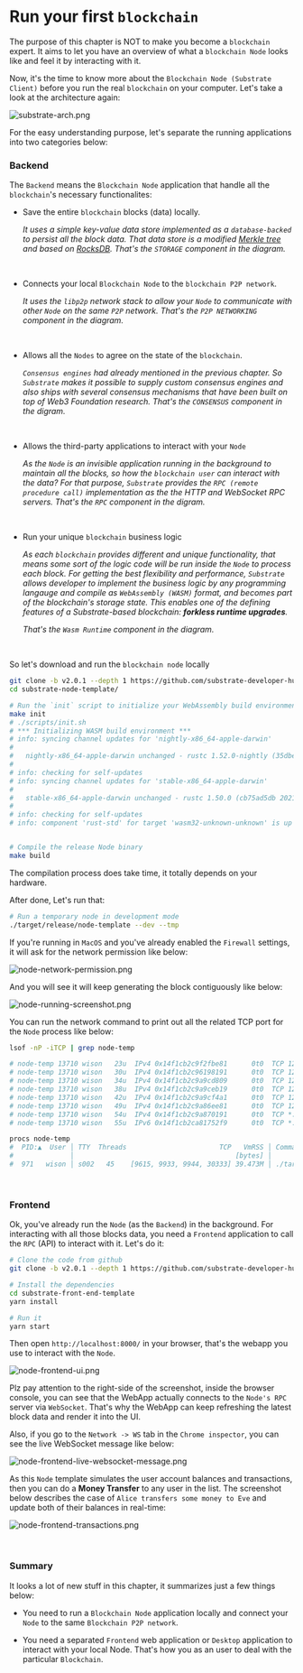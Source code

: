 # Run your first `blockchain`

The purpose of this chapter is NOT to make you become a `blockchain` expert. It aims to let you have an overview of what
a `blockchain Node` looks like and feel it by interacting with it.

Now, it's the time to know more about the `Blockchain Node (Substrate Client)` before you run the real `blockchain` on
your computer. Let's take a look at the architecture again:

![substrate-arch.png](./images/substrate-arch.png)

For the easy understanding purpose, let's separate the running applications into two categories below:

### Backend

The `Backend` means the `Blockchain Node` application that handle all the `blockchain`'s necessary functionalites:

- Save the entire `blockchain` blocks (data) locally.

    _It uses a simple key-value data store implemented as a `database-backed` to persist all the block data.
    That data store is a modified [Merkle tree](https://en.wikipedia.org/wiki/Merkle_tree) and based on
    [RocksDB](https://rocksdb.org/). That's the `STORAGE` component in the diagram._

    </br>

- Connects your local `Blockchain Node` to the `blockchain P2P network`.

    _It uses the `libp2p` network stack to allow your `Node` to communicate with other `Node` on the same `P2P` network.
    That's the `P2P NETWORKING` component in the diagram._

    </br>

- Allows all the `Nodes` to agree on the state of the `blockchain`. 

    _`Consensus engines` had already mentioned in the previous chapter. So `Substrate` makes it possible to supply custom 
    consensus engines and also ships with several consensus mechanisms that have been built on top of Web3 Foundation research.
    That's the `CONSENSUS` component in the digram._

    </br>

- Allows the third-party applications to interact with your `Node`

    _As the `Node` is an invisible application running in the background to maintain all the blocks, so how the `blockchain user` can
    interact with the data? For that purpose, `Substrate` provides the `RPC (remote procedure call)` implementation as the the HTTP and 
    WebSocket RPC servers. That's the `RPC` component in the digram._

    </br>

- Run your unique `blockchain` business logic

    _As each `blockchain` provides different and unique functionality, that means some sort of the logic code will be run inside the `Node`
    to process each block. For getting the best flexibility and performance, `Substrate` allows developer to implement the business logic
    by any programming langauge and compile as `WebAssembly (WASM)` format, and becomes part of the blockchain's storage state. This enables
    one of the defining features of a Substrate-based blockchain: **forkless runtime upgrades**._

    _That's the `Wasm Runtime` component in the diagram._

</br>
    
So let's download and run the `blockchain node` locally

```bash
git clone -b v2.0.1 --depth 1 https://github.com/substrate-developer-hub/substrate-node-template
cd substrate-node-template/

# Run the `init` script to initialize your WebAssembly build environment
make init
# ./scripts/init.sh
# *** Initializing WASM build environment ***
# info: syncing channel updates for 'nightly-x86_64-apple-darwin'
# 
#   nightly-x86_64-apple-darwin unchanged - rustc 1.52.0-nightly (35dbef235 2021-03-02)
# 
# info: checking for self-updates
# info: syncing channel updates for 'stable-x86_64-apple-darwin'
# 
#   stable-x86_64-apple-darwin unchanged - rustc 1.50.0 (cb75ad5db 2021-02-10)
# 
# info: checking for self-updates
# info: component 'rust-std' for target 'wasm32-unknown-unknown' is up to date


# Compile the release Node binary
make build
```

The compilation process does take time, it totally depends on your hardware. 

After done, Let's run that:

```bash
# Run a temporary node in development mode
./target/release/node-template --dev --tmp
```
If you're running in `MacOS` and you've already enabled the `Firewall` settings, it will ask for the network permission like below:

![node-network-permission.png](./images/node-network-permission.png)

And you will see it will keep generating the block contiguously like below:

![node-running-screenshot.png](./images/node-running-screenshot.png)

You can run the network command to print out all the related TCP port for the `Node` process like below:

```bash
lsof -nP -iTCP | grep node-temp

# node-temp 13710 wison   23u  IPv4 0x14f1cb2c9f2fbe81      0t0  TCP 127.0.0.1:9615 (LISTEN)
# node-temp 13710 wison   30u  IPv4 0x14f1cb2c96198191      0t0  TCP 127.0.0.1:9933 (LISTEN)
# node-temp 13710 wison   34u  IPv4 0x14f1cb2c9a9cd809      0t0  TCP 127.0.0.1:9933 (LISTEN)
# node-temp 13710 wison   38u  IPv4 0x14f1cb2c9a9ceb19      0t0  TCP 127.0.0.1:9933 (LISTEN)
# node-temp 13710 wison   42u  IPv4 0x14f1cb2c9a9cf4a1      0t0  TCP 127.0.0.1:9933 (LISTEN)
# node-temp 13710 wison   49u  IPv4 0x14f1cb2c9a86ee81      0t0  TCP 127.0.0.1:9944 (LISTEN)
# node-temp 13710 wison   54u  IPv4 0x14f1cb2c9a870191      0t0  TCP *:30333 (LISTEN)
# node-temp 13710 wison   55u  IPv6 0x14f1cb2ca81752f9      0t0  TCP *:30333 (LISTEN)

procs node-temp
#  PID:▲  User │ TTY  Threads                       TCP   VmRSS │ Command
#              │                                        [bytes] │
#  971   wison │ s002   45    [9615, 9933, 9944, 30333] 39.473M │ ./target/release/node-template --dev --tmp
```

</br>

### Frontend

Ok, you've already run the `Node` (as the `Backend`) in the background. For interacting with all those blocks data, you need a 
`Frontend` application to call the `RPC` (API) to interact with it. Let's do it:

```bash
# Clone the code from github
git clone -b v2.0.1 --depth 1 https://github.com/substrate-developer-hub/substrate-front-end-template

# Install the dependencies
cd substrate-front-end-template
yarn install

# Run it
yarn start
```

Then open `http://localhost:8000/` in your browser, that's the webapp you use to interact with the `Node`.

![node-frontend-ui.png](./images/node-frontend-ui.png)

Plz pay attention to the right-side of the screenshot, inside the browser console, you can see that the WebApp actually connects to 
the `Node's RPC` server via `WebSocket`. That's why the WebApp can keep refreshing the latest block data and render it into the UI.

Also, if you go to the `Network -> WS` tab in the `Chrome inspector`, you can see the live WebSocket message like below:

![node-frontend-live-websocket-message.png](./images/node-frontend-live-websocket-message.png)

As this `Node` template simulates the user account balances and transactions, then you can do a **Money Transfer** to any user in the
list. The screenshot below describes the case of `Alice transfers some money to Eve` and update both of their balances in real-time:

![node-frontend-transactions.png](./images/node-frontend-transactions.png)

</br>

### Summary

It looks a lot of new stuff in this chapter, it summarizes just a few things below:

- You need to run a `Blockchain Node` application locally and connect your `Node` to the same `Blockchain P2P network`.

- You need a separated `Frontend` web application or `Desktop` application to interact with your local Node. That's how you as an user
to deal with the particular `Blockchain`.

</br>

